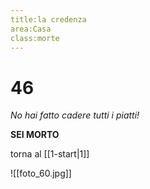 ```yaml
---
title:la credenza
area:Casa
class:morte
---
```

# 46
_No hai fatto cadere tutti i piatti!_

**SEI MORTO**

torna al [[1-start|1]]

![[foto_60.jpg]]